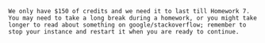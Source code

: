 ```{warning} Make sure to stop your Amazon instances!
We only have $150 of credits and we need it to last till Homework 7.
You may need to take a long break during a homework, or you might take
longer to read about something on google/stackoverflow; remember to
stop your instance and restart it when you are ready to continue.
```